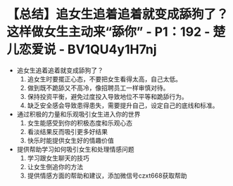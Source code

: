 # 【总结】追女生追着追着就变成舔狗了？这样做女生主动来“舔你” - P1：192 - 楚儿恋爱说 - BV1QU4y1H7nj

-   追女生追着追着就变成舔狗了？
    1.  追女生时要擺正心态，不要把女生看得太高，自己太低。
    2.  做到既不跪舔又不高冷，像招聘员工一样审慎对待。
    3.  保持投资平衡，避免过度投入导致地位不平等和跪舔行为。
    4.  缺乏安全感会导致患得患失，需要提升自己，设定自己的底线和标准。
-   通过积极的力量和乐观吸引女生进入你的世界
    1.  女生能感受到你的积极态度和乐观心态
    2.  看淡结果反而吸引更多好结果
    3.  快乐时能提供女生好的情趣价值
-   提供帮助学习如何吸引女生和处理情感问题
    1.  学习跟女生聊天的技巧
    2.  让女生倒追你的方法
    3.  提供情感方面的帮助和建议，添加微信号czxt668获取帮助